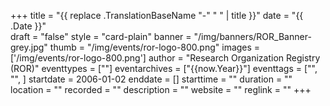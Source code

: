 +++
title = "{{ replace .TranslationBaseName "-" " " | title }}" 
date = "{{ .Date }}"  
draft = "false" 
style = "card-plain" 
banner = "/img/banners/ROR_Banner-grey.jpg" 
thumb = "/img/events/ror-logo-800.png" 
images = ['/img/events/ror-logo-800.png']
author = "Research Organization Registry (ROR)" 
eventtypes = [""]
eventarchives = ["{{now.Year}}"]
eventtags = ["", "", ]
startdate = 2006-01-02
enddate = []
starttime = ""
duration = ""
location = ""
recorded = ""
description = ""
website = ""
reglink = ""
+++


<!-- Post-event content template

## Materials 

- [Slides from event]()

{{< iframe "XXX" >}}

---

## Recording 

{{< youtube id="XXX" >}}

--- 

--> 

